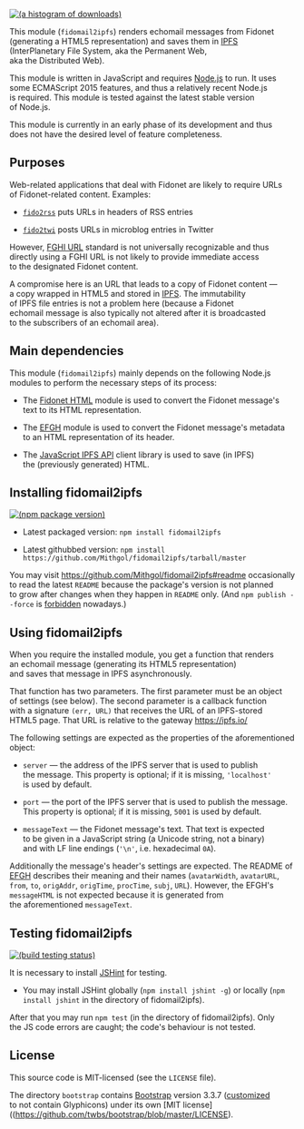 [![(a histogram of downloads)](https://nodei.co/npm-dl/fidomail2ipfs.png?height=3)](https://npmjs.org/package/fidomail2ipfs)

This module (`fidomail2ipfs`) renders echomail messages from Fidonet (generating a HTML5 representation) and saves them in [IPFS](https://ipfs.io/) (InterPlanetary File System, aka the Permanent Web, aka the Distributed Web).

This module is written in JavaScript and requires [Node.js](http://nodejs.org/) to run. It uses some ECMAScript 2015 features, and thus a relatively recent Node.js is required. This module is tested against the latest stable version of Node.js.

This module is currently in an early phase of its development and thus does not have the desired level of feature completeness.

## Purposes

Web-related applications that deal with Fidonet are likely to require URLs of Fidonet-related content. Examples:

* [`fido2rss`](https://github.com/Mithgol/fido2rss) puts URLs in headers of RSS entries

* [`fido2twi`](https://github.com/Mithgol/node-fido2twi) posts URLs in microblog entries in Twitter

However, [FGHI URL](https://github.com/Mithgol/FGHI-URL/) standard is not universally recognizable and thus directly using a FGHI URL is not likely to provide immediate access to the designated Fidonet content.

A compromise here is an URL that leads to a copy of Fidonet content — a copy wrapped in HTML5 and stored in [IPFS](https://ipfs.io/). The immutability of IPFS file entries is not a problem here (because a Fidonet echomail message is also typically not altered after it is broadcasted to the subscribers of an echomail area).

## Main dependencies

This module (`fidomail2ipfs`) mainly depends on the following Node.js modules to perform the necessary steps of its process:

* The [Fidonet HTML](https://github.com/Mithgol/node-fidonet-fidohtml) module is used to convert the Fidonet message's text to its HTML representation.

* The [EFGH](https://github.com/Mithgol/efgh/) module is used to convert the Fidonet message's metadata to an HTML representation of its header.

* The [JavaScript IPFS API](https://github.com/ipfs/js-ipfs/) client library is used to save (in IPFS) the (previously generated) HTML.

## Installing fidomail2ipfs

[![(npm package version)](https://nodei.co/npm/fidomail2ipfs.png?downloads=true&downloadRank=true)](https://npmjs.org/package/fidomail2ipfs)

* Latest packaged version: `npm install fidomail2ipfs`

* Latest githubbed version: `npm install https://github.com/Mithgol/fidomail2ipfs/tarball/master`

You may visit https://github.com/Mithgol/fidomail2ipfs#readme occasionally to read the latest `README` because the package's version is not planned to grow after changes when they happen in `README` only. (And `npm publish --force` is [forbidden](http://blog.npmjs.org/post/77758351673/no-more-npm-publish-f) nowadays.)

## Using fidomail2ipfs

When you require the installed module, you get a function that renders an echomail message (generating its HTML5 representation) and saves that message in IPFS asynchronously.

That function has two parameters. The first parameter must be an object of settings (see below). The second parameter is a callback function with a signature `(err, URL)` that receives the URL of an IPFS-stored HTML5 page. That URL is relative to the gateway https://ipfs.io/

The following settings are expected as the properties of the aforementioned object:

* `server` — the address of the IPFS server that is used to publish the message. This property is optional; if it is missing, `'localhost'` is used by default.

* `port` — the port of the IPFS server that is used to publish the message. This property is optional; if it is missing, `5001` is used by default.

* `messageText` — the Fidonet message's text. That text is expected to be given in a JavaScript string (a Unicode string, not a binary) and with LF line endings (`'\n'`, i.e. hexadecimal `0A`).

Additionally the message's header's settings are expected. The README of [EFGH](https://github.com/Mithgol/efgh/) describes their meaning and their names (`avatarWidth`, `avatarURL`, `from`, `to`, `origAddr`, `origTime`, `procTime`, `subj`, `URL`). However, the EFGH's `messageHTML` is not expected because it is generated from the aforementioned `messageText`.

## Testing fidomail2ipfs

[![(build testing status)](https://img.shields.io/travis/Mithgol/fidomail2ipfs/master.svg?style=plastic)](https://travis-ci.org/Mithgol/fidomail2ipfs)

It is necessary to install [JSHint](http://jshint.com/) for testing.

* You may install JSHint globally (`npm install jshint -g`) or locally (`npm install jshint` in the directory of fidomail2ipfs).

After that you may run `npm test` (in the directory of fidomail2ipfs). Only the JS code errors are caught; the code's behaviour is not tested.

## License

This source code is MIT-licensed (see the `LICENSE` file).

The directory `bootstrap` contains [Bootstrap](http://getbootstrap.com/) version 3.3.7 ([customized](http://getbootstrap.com/customize/) to not contain Glyphicons) under its own [MIT license]((https://github.com/twbs/bootstrap/blob/master/LICENSE).
